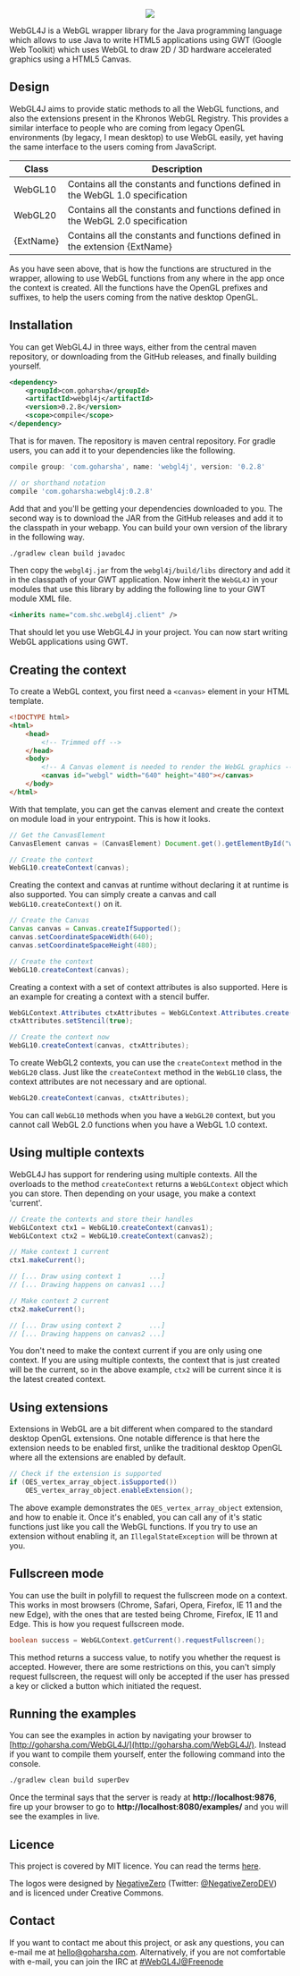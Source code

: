<p align="center"><img src="http://goharsha.com/WebGL4J/logos/256/logo-blue-light.png"></img></p>

WebGL4J is a WebGL wrapper library for the Java programming language which allows to use Java to write HTML5 applications using GWT (Google Web Toolkit) which uses WebGL to draw 2D / 3D hardware accelerated graphics using a HTML5 Canvas.

## Design

WebGL4J aims to provide static methods to all the WebGL functions, and also the extensions present in the Khronos WebGL Registry. This provides a similar interface to people who are coming from legacy OpenGL environments (by legacy, I mean desktop) to use WebGL easily, yet having the same interface to the users coming from JavaScript.

| Class     | Description                                                                     |
|-----------|---------------------------------------------------------------------------------|
| WebGL10   | Contains all the constants and functions defined in the WebGL 1.0 specification |
| WebGL20   | Contains all the constants and functions defined in the WebGL 2.0 specification |
| {ExtName} | Contains all the constants and functions defined in the extension {ExtName}     |

As you have seen above, that is how the functions are structured in the wrapper, allowing to use WebGL functions from any where in the app once the context is created. All the functions have the OpenGL prefixes and suffixes, to help the users coming from the native desktop OpenGL.

## Installation

You can get WebGL4J in three ways, either from the central maven repository, or downloading from the GitHub releases, and finally building yourself.

```xml
<dependency>
    <groupId>com.goharsha</groupId>
    <artifactId>webgl4j</artifactId>
    <version>0.2.8</version>
    <scope>compile</scope>
</dependency>
```

That is for maven. The repository is maven central repository. For gradle users, you can add it to your dependencies like the following.

```gradle
compile group: 'com.goharsha', name: 'webgl4j', version: '0.2.8'

// or shorthand notation
compile 'com.goharsha:webgl4j:0.2.8'
```

Add that and you'll be getting your dependencies downloaded to you. The second way is to download the JAR from the GitHub releases and add it to the classpath in your webapp. You can build your own version of the library in the following way.

```bash
./gradlew clean build javadoc
```

Then copy the `webgl4j.jar` from the `webgl4j/build/libs` directory and add it in the classpath of your GWT application. Now inherit the `WebGL4J` in your modules that use this library by adding the following line to your GWT module XML file.

```xml
<inherits name="com.shc.webgl4j.client" />
```

That should let you use WebGL4J in your project. You can now start writing WebGL applications using GWT.

## Creating the context

To create a WebGL context, you first need a `<canvas>` element in your HTML template.

```html
<!DOCTYPE html>
<html>
    <head>
        <!-- Trimmed off -->
    </head>
    <body>
        <!-- A Canvas element is needed to render the WebGL graphics -->
        <canvas id="webgl" width="640" height="480"></canvas>
    </body>
</html>
```

With that template, you can get the canvas element and create the context on module load in your entrypoint. This is how it looks.

```java
// Get the CanvasElement
CanvasElement canvas = (CanvasElement) Document.get().getElementById("webgl");

// Create the context
WebGL10.createContext(canvas);
```

Creating the context and canvas at runtime without declaring it at runtime is also supported. You can simply create a canvas and call `WebGL10.createContext()` on it.

```java
// Create the Canvas
Canvas canvas = Canvas.createIfSupported();
canvas.setCoordinateSpaceWidth(640);
canvas.setCoordinateSpaceHeight(480);

// Create the context
WebGL10.createContext(canvas);
```

Creating a context with a set of context attributes is also supported. Here is an example for creating a context with a stencil buffer.

```java
WebGLContext.Attributes ctxAttributes = WebGLContext.Attributes.create();
ctxAttributes.setStencil(true);

// Create the context now
WebGL10.createContext(canvas, ctxAttributes);
```

To create WebGL2 contexts, you can use the `createContext` method in the `WebGL20` class. Just like the `createContext` method in the `WebGL10` class, the context attributes are not necessary and are optional.

```java
WebGL20.createContext(canvas, ctxAttributes);
```

You can call `WebGL10` methods when you have a `WebGL20` context, but you cannot call WebGL 2.0 functions when you have a WebGL 1.0 context.

## Using multiple contexts

WebGL4J has support for rendering using multiple contexts. All the overloads to the method `createContext` returns a `WebGLContext` object which you can store. Then depending on your usage, you make a context 'current'.

```java
// Create the contexts and store their handles
WebGLContext ctx1 = WebGL10.createContext(canvas1);
WebGLContext ctx2 = WebGL10.createContext(canvas2);

// Make context 1 current
ctx1.makeCurrent();

// [... Draw using context 1       ...]
// [... Drawing happens on canvas1 ...]

// Make context 2 current
ctx2.makeCurrent();

// [... Draw using context 2       ...]
// [... Drawing happens on canvas2 ...]
```

You don't need to make the context current if you are only using one context. If you are using multiple contexts, the context that is just created will be the current, so in the above example, `ctx2` will be current since it is the latest created context.

## Using extensions

Extensions in WebGL are a bit different when compared to the standard desktop OpenGL extensions. One notable difference is that here the extension needs to be enabled first, unlike the traditional desktop OpenGL where all the extensions are enabled by default.

```java
// Check if the extension is supported
if (OES_vertex_array_object.isSupported())
    OES_vertex_array_object.enableExtension();
```

The above example demonstrates the `OES_vertex_array_object` extension, and how to enable it. Once it's enabled, you can call any of it's static functions just like you call the WebGL functions. If you try to use an extension without enabling it, an `IllegalStateException` will be thrown at you.

## Fullscreen mode

You can use the built in polyfill to request the fullscreen mode on a context. This works in most browsers (Chrome, Safari, Opera, Firefox, IE 11 and the new Edge), with the ones that are tested being Chrome, Firefox, IE 11 and Edge. This is how you request fullscreen mode.

```java
boolean success = WebGLContext.getCurrent().requestFullscreen();
```

This method returns a success value, to notify you whether the request is accepted. However, there are some restrictions on this, you can't simply request fullscreen, the request will only be accepted if the user has pressed a key or clicked a button which initiated the request.

## Running the examples

You can see the examples in action by navigating your browser to [http://goharsha.com/WebGL4J/](http://goharsha.com/WebGL4J/). Instead if you want to compile them yourself, enter the following command into the console.

```bash
./gradlew clean build superDev
```

Once the terminal says that the server is ready at **http://localhost:9876**, fire up your browser to go to **http://localhost:8080/examples/** and you will see the examples in live.

## Licence

This project is covered by MIT licence. You can read the terms [here](http://opensource.org/licenses/MIT).

The logos were designed by [NegativeZero](https://github.com/NegativeXero/) (Twitter: [@NegativeZeroDEV](https://twitter.com/NegativeZeroDEV/)) and is licenced under Creative Commons.

## Contact

If you want to contact me about this project, or ask any questions, you can e-mail me at [hello@goharsha.com](mailto://hello@goharsha.com). Alternatively, if you are not comfortable with e-mail, you can join the IRC at [#WebGL4J@Freenode](https://kiwiirc.com/client/irc.freenode.net/#WebGL4J)
